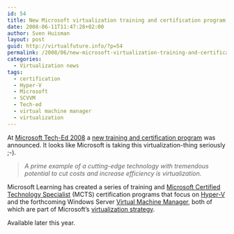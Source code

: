```yaml
---
id: 54
title: New Microsoft virtualization training and certification program
date: 2008-06-11T11:47:28+02:00
author: Sven Huisman
layout: post
guid: http://virtualfuture.info/?p=54
permalink: /2008/06/new-microsoft-virtualization-training-and-certification-program/
categories:
  - Virtualization news
tags:
  - certification
  - Hyper-V
  - Microsoft
  - SCVVM
  - Tech-ed
  - virtual machine manager
  - virtualization
---
```

At <a title="Tech-ed 2008" href="http://www.microsoft.com/events/teched2008/itpro/default.mspx" target="_blank">Microsoft Tech-Ed 2008</a> a <a title="new training and certification" href="http://www.microsoft.com/Presspass/Features/2008/jun08/06-10mscert.mspx" target="_blank">new training and certification program</a> was announced. It looks like Microsoft is taking this virtualization-thing seriously ;-).

> _A prime example of a cutting-edge technology with tremendous potential to cut costs and increase efficiency is virtualization._

Microsoft Learning has created a series of training and <a title="MCTS" href="http://www.microsoft.com/learning/mcp/mcts/default.mspx" target="_blank">Microsoft Certified Technology Specialist</a> (MCTS) certification programs that focus on <a title="Hyper-V" href="http://www.microsoft.com/windowsserver2008/en/us/virtualization-consolidation.aspx" target="_blank">Hyper-V</a> and the forthcoming Windows Server <a title="SCVMM" href="http://www.microsoft.com/systemcenter/scvmm/default.mspx" target="_blank">Virtual Machine Manager</a>, both of which are part of Microsoft’s <a title="Microsoft virtualization strategy" href="http://www.microsoft.com/virtualization/strategy.mspx" target="_blank">virtualization strategy</a>.

Available later this year.